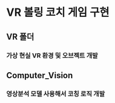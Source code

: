 ﻿# VR 볼링 코치 게임 구현

## VR 폴더
### 가상 현실 VR 환경 및 오브젝트 개발 

## Computer_Vision
### 영상분석 모델 사용해서 코칭 로직 개발 
